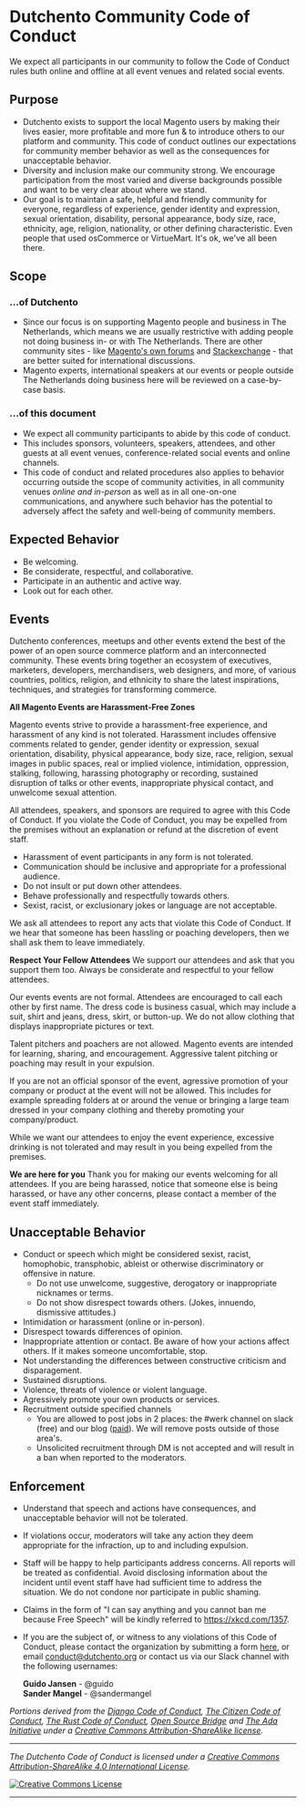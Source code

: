 # Dutchento Community Code of Conduct
We expect all participants in our community to follow the Code of Conduct rules buth online and offline at all event venues and related social events.

## Purpose
* Dutchento exists to support the local Magento users by making their lives easier, more profitable and more fun & to introduce others to our platform and community. This code of conduct outlines our expectations for community member behavior as well as the consequences for unacceptable behavior.
* Diversity and inclusion make our community strong. We encourage participation from the most varied and diverse backgrounds possible and want to be very clear about where we stand.
* Our goal is to maintain a safe, helpful and friendly community for everyone, regardless of experience, gender identity and expression, sexual orientation, disability, personal appearance, body size, race, ethnicity, age, religion, nationality, or other defining characteristic. Even people that used osCommerce or VirtueMart. It's ok, we've all been there.

## Scope
### ...of Dutchento
* Since our focus is on supporting Magento people and business in The Netherlands, which means we are usually restrictive with adding people not doing business in- or with The Netherlands. There are other community sites - like [Magento's own forums](https://community.magento.com) and [Stackexchange](http://magento.stackexchange.com) -  that are better suited for international discussions.
* Magento experts, international speakers at our events or people outside The Netherlands doing business here will be reviewed on a case-by-case basis.

### ...of this document
* We expect all community participants to abide by this code of conduct. 
* This includes sponsors, volunteers, speakers, attendees, and other guests at all event venues, conference-related social events and online channels.
* This code of conduct and related procedures also applies to behavior occurring outside the scope of community activities, in all community venues *online and in-person* as well as in all one-on-one communications, and anywhere such behavior has the potential to adversely affect the safety and well-being of community members.

## Expected Behavior
* Be welcoming.
* Be considerate, respectful, and collaborative.
* Participate in an authentic and active way.
* Look out for each other.

## Events
Dutchento conferences, meetups and other events extend the best of the power of an open source commerce platform and an interconnected community. These events bring together an ecosystem of executives, marketers, developers, merchandisers, web designers, and more, of various countries, politics, religion, and ethnicity to share the latest inspirations, techniques, and strategies for transforming commerce.

**All Magento Events are Harassment-Free Zones**

Magento events strive to provide a harassment-free experience, and harassment of any kind is not tolerated. Harassment includes offensive comments related to gender, gender identity or expression, sexual orientation, disability, physical appearance, body size, race, religion, sexual images in public spaces, real or implied violence, intimidation, oppression, stalking, following, harassing photography or recording, sustained disruption of talks or other events, inappropriate physical contact, and unwelcome sexual attention.

All attendees, speakers, and sponsors are required to agree with this Code of Conduct. If you violate the Code of Conduct, you may be expelled from the premises without an explanation or refund at the discretion of event staff.

* Harassment of event participants in any form is not tolerated.
* Communication should be inclusive and appropriate for a professional audience.
* Do not insult or put down other attendees.
* Behave professionally and respectfully towards others.
* Sexist, racist, or exclusionary jokes or language are not acceptable.

We ask all attendees to report any acts that violate this Code of Conduct. If we hear that someone has been hassling or poaching developers, then we shall ask them to leave immediately.

**Respect Your Fellow Attendees**
We support our attendees and ask that you support them too. Always be considerate and respectful to your fellow attendees.

Our events events are not formal. Attendees are encouraged to call each other by first name. The dress code is business casual, which may include a suit, shirt and jeans, dress, skirt, or button-up. We do not allow clothing that displays inappropriate pictures or text.

Talent pitchers and poachers are not allowed. Magento events are intended for learning, sharing, and encouragement. Aggressive talent pitching or poaching may result in your expulsion.

If you are not an official sponsor of the event, agressive promotion of your company or product at the event will not be allowed. This includes for example spreading folders at or around the venue or bringing a large team dressed in your company clothing and thereby promoting your company/product.

While we want our attendees to enjoy the event experience, excessive drinking is not tolerated and may result in you being expelled from the premises.

**We are here for you** 
Thank you for making our events welcoming for all attendees. If you are being harassed, notice that someone else is being harassed, or have any other concerns, please contact a member of the event staff immediately.

## Unacceptable Behavior
* Conduct or speech which might be considered sexist, racist, homophobic, transphobic, ableist or otherwise discriminatory or offensive in nature.
  * Do not use unwelcome, suggestive, derogatory or inappropriate nicknames or terms.
  * Do not show disrespect towards others. (Jokes, innuendo, dismissive attitudes.)
* Intimidation or harassment (online or in-person).
* Disrespect towards differences of opinion.
* Inappropriate attention or contact. Be aware of how your actions affect others. If it makes someone uncomfortable, stop.
* Not understanding the differences between constructive criticism and disparagement.
* Sustained disruptions.
* Violence, threats of violence or violent language.
* Agressively promote your own products or services.
* Recruitment outside specified channels
  * You are allowed to post jobs in 2 places: the #werk channel on slack (free) and our blog ([paid](https://www.dutchento.org/vacature-plaatsen/)). We will remove posts outside of those area's.
  * Unsolicited recruitment through DM is not accepted and will result in a ban when reported to the moderators.

## Enforcement
* Understand that speech and actions have consequences, and unacceptable behavior will not be tolerated.
* If violations occur, moderators will take any action they deem appropriate for the infraction, up to and including expulsion.
* Staff will be happy to help participants address concerns. All reports will be treated as confidential. Avoid disclosing information about the incident until event staff have had sufficient time to address the situation. We do not condone nor participate in public shaming.
* Claims in the form of "I can say anything and you cannot ban me because Free Speech" will be kindly referred to https://xkcd.com/1357.
* If you are the subject of, or witness to any violations of this Code of Conduct, please contact the organization by submitting a form [here](https://www.dutchento.org/contact/), or email <conduct@dutchento.org> or contact us via our Slack channel with the following usernames:

    **Guido Jansen** - @guido<br/>
    **Sander Mangel** - @sandermangel<br/>
 
*Portions derived from the [Django Code of Conduct](https://www.djangoproject.com/conduct/), [The Citizen Code of Conduct](http://citizencodeofconduct.org/), [The Rust Code of Conduct](https://www.rust-lang.org/conduct.html), [Open Source Bridge](http://opensourcebridge.org/about/code-of-conduct/) and [The Ada Initiative](http://adainitiative.org/2014/02/18/howto-design-a-code-of-conduct-for-your-community/) under a [Creative Commons Attribution-ShareAlike license](http://creativecommons.org/licenses/by-sa/3.0/).*

---

*_The Dutchento Code of Conduct is licensed under a <a rel="license" href="http://creativecommons.org/licenses/by-sa/4.0/">Creative Commons Attribution-ShareAlike 4.0 International License</a>._*

<a rel="license" href="http://creativecommons.org/licenses/by-sa/4.0/" target="_blank"><img alt="Creative Commons License" style="border-width:0" src="https://i.creativecommons.org/l/by-sa/4.0/88x31.png" /></a> 

---
